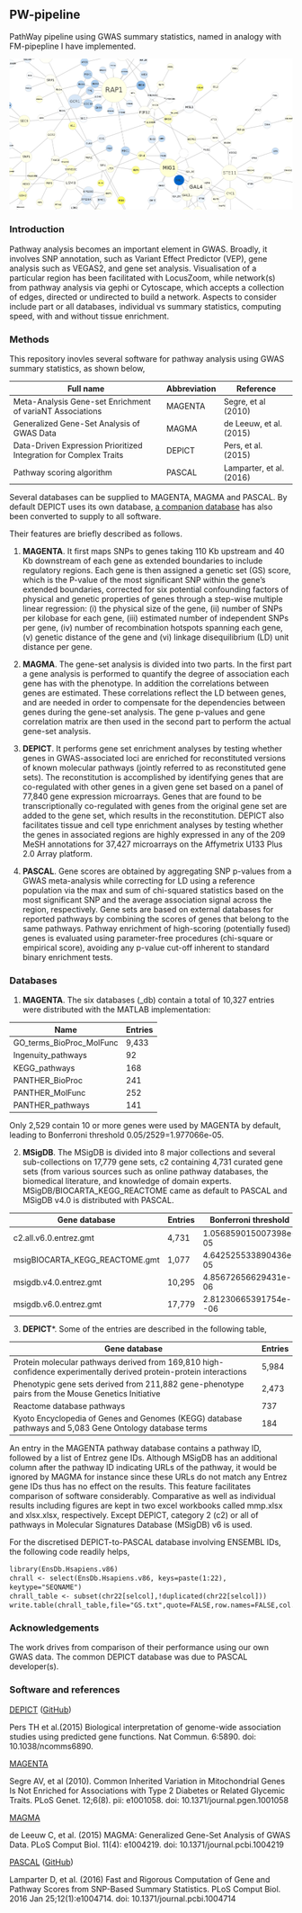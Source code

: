 ## PW-pipeline

PathWay pipeline using GWAS summary statistics, named in analogy with FM-pipepline I have implemented.

![diagram from Cytoscape](files/galFiltered.sif.png)

### Introduction

Pathway analysis becomes an important element in GWAS. Broadly, it involves SNP annotation, such as Variant Effect Predictor (VEP), gene analysis such as VEGAS2, 
and gene set analysis. Visualisation of a particular region has been facilitated with LocusZoom, while network(s) from pathway analysis via gephi or Cytoscape, 
which accepts a collection of edges, directed or undirected to build a network. Aspects to consider include part or all databases, individual vs summary statistics, 
computing speed, with and without tissue enrichment.

### Methods

This repository inovles several software for pathway analysis using GWAS summary statistics, as shown below,

Full name | Abbreviation | Reference
----------|--------------|----------
Meta-Analysis Gene-set Enrichment of variaNT Associations | MAGENTA | Segre, et al (2010)
Generalized Gene-Set Analysis of GWAS Data | MAGMA | de Leeuw, et al. (2015)
Data-Driven Expression Prioritized Integration for Complex Traits | DEPICT | Pers, et al.(2015)
Pathway scoring algorithm | PASCAL | Lamparter, et al. (2016)

Several databases can be supplied to MAGENTA, MAGMA and PASCAL. By default DEPICT uses its own database, [a companion 
database](https://data.broadinstitute.org/mpg/depict/depict_download/reconstituted_genesets/GPL570-GPL96-GPL1261-GPL1355TermGeneZScores-MGI_MF_CC_RT_IW_BP_KEGG_z_z.txt.gz) 
has also been converted to supply to all software.

Their features are briefly described as follows.

1. **MAGENTA**. It first maps SNPs to genes taking 110 Kb upstream and 40 Kb downstream of each gene as extended boundaries to include regulatory regions. Each gene 
is then assigned a genetic set (GS) score, which is the P-value of the most significant SNP within the gene’s extended boundaries, corrected for six potential 
confounding factors of physical and genetic properties of genes through a step-wise multiple linear regression: (i) the physical size of the gene, (ii) number of 
SNPs per kilobase for each gene, (iii) estimated number of independent SNPs per gene, (iv) number of recombination hotspots spanning each gene, (v) genetic distance 
of the gene and (vi) linkage disequilibrium (LD) unit distance per gene.

2. **MAGMA**. The gene-set analysis is divided into two parts. In the first part a gene analysis is performed to quantify the degree of association each gene has 
with the phenotype. In addition the correlations between genes are estimated. These correlations reflect the LD between genes, and are needed in order to compensate 
for the dependencies between genes during the gene-set analysis. The gene p-values and gene correlation matrix are then used in the second part to perform the 
actual gene-set analysis.

3. **DEPICT**. It performs gene set enrichment analyses by testing whether genes in GWAS-associated loci are enriched for reconstituted versions of known molecular 
pathways (jointly referred to as reconstituted gene sets). The reconstitution is accomplished by identifying genes that are co-regulated with other genes in a given 
gene set based on a panel of 77,840 gene expression microarrays. Genes that are found to be transcriptionally co-regulated with genes from the original gene set are 
added to the gene set, which results in the reconstitution. DEPICT also facilitates tissue and cell type enrichment analyses by testing whether the genes in 
associated regions are highly expressed in any of the 209 MeSH annotations for 37,427 microarrays on the Affymetrix U133 Plus 2.0 Array platform.

4. **PASCAL**. Gene scores are obtained by aggregating SNP p-values from a GWAS meta-analysis while correcting for LD using a reference population via the max and 
sum of chi-squared statistics based on the most significant SNP and the average association signal across the region, respectively. Gene sets are based on external 
databases for reported pathways by combining the scores of genes that belong to the same pathways. Pathway enrichment of high-scoring (potentially fused) genes is 
evaluated using parameter-free procedures (chi-square or empirical score), avoiding any p-value cut-off inherent to standard binary enrichment tests.

### Databases

1. **MAGENTA**. The six databases (\_db) contain a total of 10,327 entries were distributed with the MATLAB implementation: 

Name | Entries
-----|--------
GO_terms_BioProc_MolFunc | 9,433
Ingenuity_pathways | 92
KEGG_pathways | 168
PANTHER_BioProc | 241
PANTHER_MolFunc | 252
PANTHER_pathways | 141

Only 2,529 contain 10 or more genes were used by MAGENTA by default, leading to Bonferroni threshold 0.05/2529=1.977066e-05.

2. **MSigDB**. The MSigDB is divided into 8 major collections and several sub-collections on 17,779 gene sets, c2 containing 4,731 curated gene sets (from various 
sources such as online pathway databases, the biomedical literature, and knowledge of domain experts. MSigDB/BIOCARTA_KEGG_REACTOME came as default to PASCAL and 
MSigDB v4.0 is distributed with PASCAL.

Gene database | Entries | Bonferroni threshold
--------------|---------|---------------------
c2.all.v6.0.entrez.gmt | 4,731 | 1.056859015007398e-05
msigBIOCARTA_KEGG_REACTOME.gmt | 1,077 | 4.642525533890436e-05
msigdb.v4.0.entrez.gmt | 10,295 | 4.85672656629431e-06
msigdb.v6.0.entrez.gmt | 17,779 | 2.81230665391754e--06

3. **DEPICT***. Some of the entries are described in the following table,

Gene database | Entries
--------------|--------
Protein molecular pathways derived from 169,810 high-confidence experimentally derived protein-protein interactions | 5,984 
Phenotypic gene sets derived from 211,882 gene-phenotype pairs from the Mouse Genetics Initiative | 2,473 
Reactome database pathways | 737 
Kyoto Encyclopedia of Genes and Genomes (KEGG) database pathways and 5,083 Gene Ontology database terms | 184 

An entry in the MAGENTA pathway database contains a pathway ID, followed by a list of Entrez gene IDs. Although MSigDB has an additional column after the pathway ID 
indicating URLs of the pathway, it would be ignored by MAGMA for instance since these URLs do not match any Entrez gene IDs thus has no effect on the results. This 
feature facilitates comparison of software considerably. Comparative as well as individual results including figures are kept in two excel workbooks called mmp.xlsx 
and xlsx.xlsx, respectively. Except DEPICT, category 2 (c2) or all of pathways in Molecular Signatures Database (MSigDB) v6 is used.

For the discretised DEPICT-to-PASCAL database involving ENSEMBL IDs, the following code readily helps,
```
library(EnsDb.Hsapiens.v86)
chrall <- select(EnsDb.Hsapiens.v86, keys=paste(1:22), keytype="SEQNAME")
chrall_table <- subset(chr22[selcol],!duplicated(chr22[selcol]))
write.table(chrall_table,file="GS.txt",quote=FALSE,row.names=FALSE,col.names=FALSE)
```

### Acknowledgements

The work drives from comparison of their performance using our own GWAS data. The common DEPICT database was due to PASCAL developer(s).

### Software and references

[DEPICT](https://data.broadinstitute.org/mpg/depict/) ([GitHub](https://github.com/perslab/depict))

Pers TH et al.(2015) Biological interpretation of genome-wide association studies using predicted gene functions. Nat Commun. 6:5890. doi: 10.1038/ncomms6890.

[MAGENTA](https://software.broadinstitute.org/mpg/magenta/)

Segre AV, et al (2010). Common Inherited Variation in Mitochondrial Genes Is Not Enriched for Associations with Type 2 Diabetes or Related Glycemic Traits. PLoS 
Genet. 12;6(8). pii: e1001058. doi: 10.1371/journal.pgen.1001058

[MAGMA](http://ctg.cncr.nl/software/magma)

de Leeuw C, et al. (2015) MAGMA: Generalized Gene-Set Analysis of GWAS Data. PLoS Comput Biol. 11(4): e1004219. doi:  10.1371/journal.pcbi.1004219

[PASCAL](http://www2.unil.ch/cbg/images/3/3d/PASCAL.zip) ([GitHub](https://github.com/perslab/depict))

Lamparter D, et al. (2016) Fast and Rigorous Computation of Gene and Pathway Scores from SNP-Based Summary Statistics. PLoS Comput Biol. 2016 Jan 25;12(1):e1004714. 
doi: 10.1371/journal.pcbi.1004714
